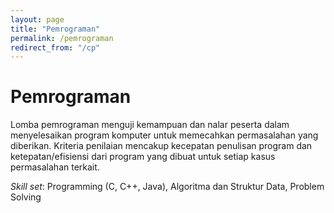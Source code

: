 ```yaml
---
layout: page
title: "Pemrograman"
permalink: /pemrograman
redirect_from: "/cp"
---
```


# Pemrograman

Lomba pemrograman menguji kemampuan dan nalar peserta dalam menyelesaikan program komputer untuk memecahkan permasalahan yang diberikan.
Kriteria penilaian mencakup kecepatan penulisan program dan ketepatan/efisiensi dari program yang dibuat untuk setiap kasus permasalahan terkait.

*Skill set*: Programming (C, C++, Java), Algoritma dan Struktur Data, Problem Solving 